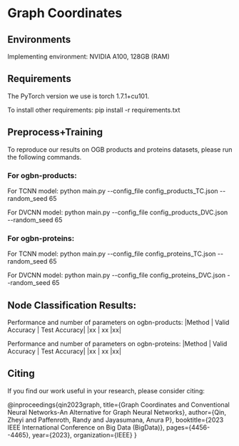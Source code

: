 # Graph Coordinates

## Environments
Implementing environment: NVIDIA A100, 128GB (RAM)

## Requirements
The PyTorch version we use is torch 1.7.1+cu101.

To install other requirements:
pip install -r requirements.txt

## Preprocess+Training
To reproduce our results on OGB products and proteins datasets, please run the following commands.

### For ogbn-products:
For TCNN model: 
python main.py --config_file config_products_TC.json --random_seed 65

For DVCNN model: 
python main.py --config_file config_products_DVC.json --random_seed 65

### For ogbn-proteins:
For TCNN model: 
python main.py --config_file config_proteins_TC.json --random_seed 65

For DVCNN model: 
python main.py --config_file config_proteins_DVC.json --random_seed 65

## Node Classification Results:

Performance and number of parameters on ogbn-products:
|Method | Valid Accuracy | Test Accuracy|
|xx | xx |xx|

Performance and number of parameters on ogbn-proteins:
|Method | Valid Accuracy | Test Accuracy|
|xx | xx |xx|

## Citing

If you find our work useful in your research, please consider citing:

@inproceedings{qin2023graph,
  title={Graph Coordinates and Conventional Neural Networks-An Alternative for Graph Neural Networks},
  author={Qin, Zheyi and Paffenroth, Randy and Jayasumana, Anura P},
  booktitle={2023 IEEE International Conference on Big Data (BigData)},
  pages={4456--4465},
  year={2023},
  organization={IEEE}
}